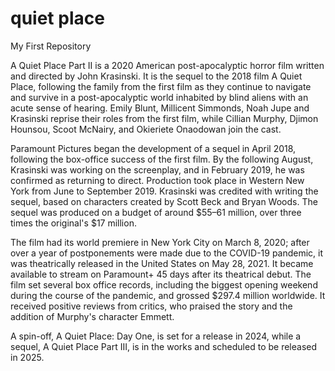 # quiet place
My First Repository

A Quiet Place Part II is a 2020 American post-apocalyptic horror film written and directed by John Krasinski. It is the sequel to the 2018 film A Quiet Place, following the family from the first film as they continue to navigate and survive in a post-apocalyptic world inhabited by blind aliens with an acute sense of hearing. Emily Blunt, Millicent Simmonds, Noah Jupe and Krasinski reprise their roles from the first film, while Cillian Murphy, Djimon Hounsou, Scoot McNairy, and Okieriete Onaodowan join the cast.

Paramount Pictures began the development of a sequel in April 2018, following the box-office success of the first film. By the following August, Krasinski was working on the screenplay, and in February 2019, he was confirmed as returning to direct. Production took place in Western New York from June to September 2019. Krasinski was credited with writing the sequel, based on characters created by Scott Beck and Bryan Woods. The sequel was produced on a budget of around $55–61 million, over three times the original's $17 million.

The film had its world premiere in New York City on March 8, 2020; after over a year of postponements were made due to the COVID-19 pandemic, it was theatrically released in the United States on May 28, 2021. It became available to stream on Paramount+ 45 days after its theatrical debut. The film set several box office records, including the biggest opening weekend during the course of the pandemic, and grossed $297.4 million worldwide. It received positive reviews from critics, who praised the story and the addition of Murphy's character Emmett.

A spin-off, A Quiet Place: Day One, is set for a release in 2024, while a sequel, A Quiet Place Part III, is in the works and scheduled to be released in 2025.

